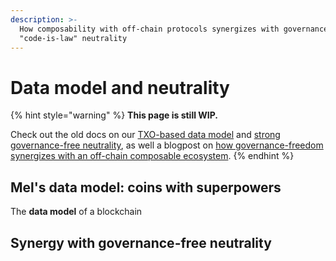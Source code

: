 ```yaml
---
description: >-
  How composability with off-chain protocols synergizes with governance-free,
  "code-is-law" neutrality
---
```


# Data model and neutrality

{% hint style="warning" %}
**This page is still WIP.**&#x20;

Check out the old docs on our [TXO-based data model](https://docs.themelio.org/basic-concepts/02-state/) and [strong governance-free neutrality](https://docs.themelio.org/basic-concepts/01-endogenous-trust/), as well a blogpost on [how governance-freedom synergizes with an off-chain composable ecosystem](https://www.nullchinchilla.me/web3/against-blockchain-governance).
{% endhint %}

## Mel's data model: coins with superpowers

The **data model** of a blockchain

## Synergy with governance-free neutrality
